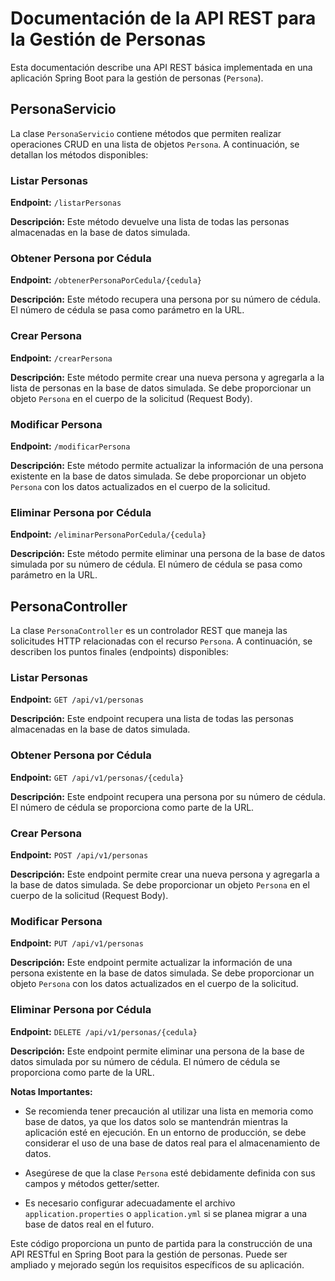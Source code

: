 # Documentación de la API REST para la Gestión de Personas

Esta documentación describe una API REST básica implementada en una aplicación Spring Boot para la gestión de personas (`Persona`).

## PersonaServicio

La clase `PersonaServicio` contiene métodos que permiten realizar operaciones CRUD en una lista de objetos `Persona`. A continuación, se detallan los métodos disponibles:

### Listar Personas

**Endpoint:** `/listarPersonas`

**Descripción:** Este método devuelve una lista de todas las personas almacenadas en la base de datos simulada.

### Obtener Persona por Cédula

**Endpoint:** `/obtenerPersonaPorCedula/{cedula}`

**Descripción:** Este método recupera una persona por su número de cédula. El número de cédula se pasa como parámetro en la URL.

### Crear Persona

**Endpoint:** `/crearPersona`

**Descripción:** Este método permite crear una nueva persona y agregarla a la lista de personas en la base de datos simulada. Se debe proporcionar un objeto `Persona` en el cuerpo de la solicitud (Request Body).

### Modificar Persona

**Endpoint:** `/modificarPersona`

**Descripción:** Este método permite actualizar la información de una persona existente en la base de datos simulada. Se debe proporcionar un objeto `Persona` con los datos actualizados en el cuerpo de la solicitud.

### Eliminar Persona por Cédula

**Endpoint:** `/eliminarPersonaPorCedula/{cedula}`

**Descripción:** Este método permite eliminar una persona de la base de datos simulada por su número de cédula. El número de cédula se pasa como parámetro en la URL.

## PersonaController

La clase `PersonaController` es un controlador REST que maneja las solicitudes HTTP relacionadas con el recurso `Persona`. A continuación, se describen los puntos finales (endpoints) disponibles:

### Listar Personas

**Endpoint:** `GET /api/v1/personas`

**Descripción:** Este endpoint recupera una lista de todas las personas almacenadas en la base de datos simulada.

### Obtener Persona por Cédula

**Endpoint:** `GET /api/v1/personas/{cedula}`

**Descripción:** Este endpoint recupera una persona por su número de cédula. El número de cédula se proporciona como parte de la URL.

### Crear Persona

**Endpoint:** `POST /api/v1/personas`

**Descripción:** Este endpoint permite crear una nueva persona y agregarla a la base de datos simulada. Se debe proporcionar un objeto `Persona` en el cuerpo de la solicitud (Request Body).

### Modificar Persona

**Endpoint:** `PUT /api/v1/personas`

**Descripción:** Este endpoint permite actualizar la información de una persona existente en la base de datos simulada. Se debe proporcionar un objeto `Persona` con los datos actualizados en el cuerpo de la solicitud.

### Eliminar Persona por Cédula

**Endpoint:** `DELETE /api/v1/personas/{cedula}`

**Descripción:** Este endpoint permite eliminar una persona de la base de datos simulada por su número de cédula. El número de cédula se proporciona como parte de la URL.

**Notas Importantes:**

- Se recomienda tener precaución al utilizar una lista en memoria como base de datos, ya que los datos solo se mantendrán mientras la aplicación esté en ejecución. En un entorno de producción, se debe considerar el uso de una base de datos real para el almacenamiento de datos.

- Asegúrese de que la clase `Persona` esté debidamente definida con sus campos y métodos getter/setter.

- Es necesario configurar adecuadamente el archivo `application.properties` o `application.yml` si se planea migrar a una base de datos real en el futuro.

Este código proporciona un punto de partida para la construcción de una API RESTful en Spring Boot para la gestión de personas. Puede ser ampliado y mejorado según los requisitos específicos de su aplicación.